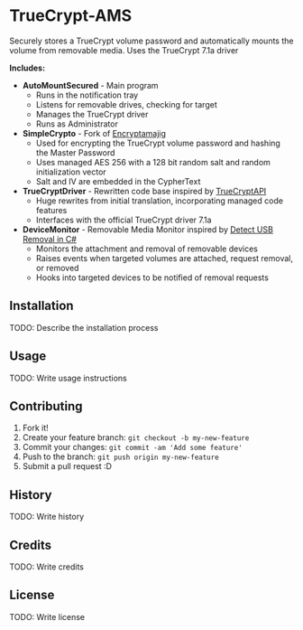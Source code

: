 # TrueCrypt-AMS
Securely stores a TrueCrypt volume password and automatically mounts the volume from removable media. Uses the TrueCrypt 7.1a driver

**Includes:**
* **AutoMountSecured** - Main program
  - Runs in the notification tray
  - Listens for removable drives, checking for target
  - Manages the TrueCrypt driver
  - Runs as Administrator
* **SimpleCrypto** - Fork of [Encryptamajig](https://github.com/jbubriski/Encryptamajig)
  - Used for encrypting the TrueCrypt volume password and hashing the Master Password
  - Uses managed AES 256 with a 128 bit random salt and random initialization vector
  - Salt and IV are embedded in the CypherText
* **TrueCryptDriver** - Rewritten code base inspired by [TrueCryptAPI](https://truecryptapi.codeplex.com/)
  - Huge rewrites from initial translation, incorporating managed code features
  - Interfaces with the official TrueCrypt driver 7.1a
* **DeviceMonitor** - Removable Media Monitor inspired by [Detect USB Removal in C#](http://www.codeproject.com/Articles/18062/)
  - Monitors the attachment and removal of removable devices
  - Raises events when targeted volumes are attached, request removal, or removed
  - Hooks into targeted devices to be notified of removal requests


## Installation

TODO: Describe the installation process

## Usage

TODO: Write usage instructions

## Contributing

1. Fork it!
2. Create your feature branch: `git checkout -b my-new-feature`
3. Commit your changes: `git commit -am 'Add some feature'`
4. Push to the branch: `git push origin my-new-feature`
5. Submit a pull request :D

## History

TODO: Write history

## Credits

TODO: Write credits

## License

TODO: Write license
